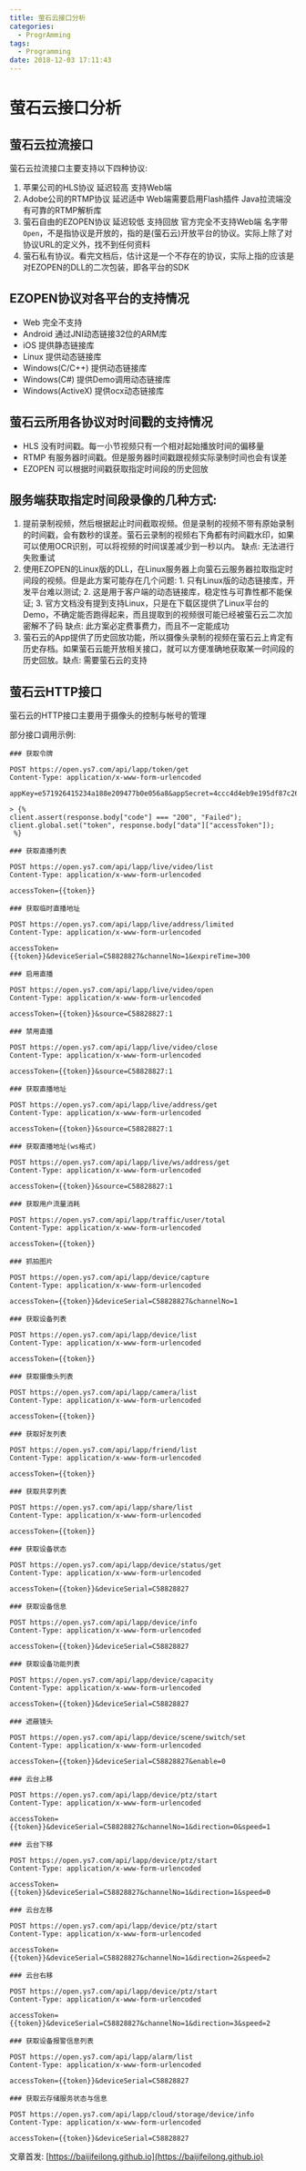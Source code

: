 ```yaml
---
title: 萤石云接口分析
categories:
  - ProgrAmming
tags:
  - Programming
date: 2018-12-03 17:11:43
---
```


# 萤石云接口分析

## 萤石云拉流接口

萤石云拉流接口主要支持以下四种协议:

1. 苹果公司的HLS协议 延迟较高 支持Web端
2. Adobe公司的RTMP协议 延迟适中 Web端需要启用Flash插件 Java拉流端没有可靠的RTMP解析库
3. 萤石自由的EZOPEN协议 延迟较低 支持回放 官方完全不支持Web端 名字带`Open`，不是指协议是开放的，指的是(萤石云)开放平台的协议。实际上除了对协议URL的定义外，找不到任何资料
4. 萤石私有协议。看完文档后，估计这是一个不存在的协议，实际上指的应该是对EZOPEN的DLL的二次包装，即各平台的SDK

## EZOPEN协议对各平台的支持情况

- Web 完全不支持
- Android 通过JNI动态链接32位的ARM库
- iOS 提供静态链接库
- Linux 提供动态链接库
- Windows(C/C++) 提供动态链接库
- Windows(C#) 提供Demo调用动态链接库
- Windows(ActiveX) 提供ocx动态链接库

<!--more-->

## 萤石云所用各协议对时间戳的支持情况

- HLS 没有时间戳。每一小节视频只有一个相对起始播放时间的偏移量
- RTMP 有服务器时间戳。但是服务器时间戳跟视频实际录制时间也会有误差
- EZOPEN 可以根据时间戳获取指定时间段的历史回放

## 服务端获取指定时间段录像的几种方式:

1. 提前录制视频，然后根据起止时间截取视频。但是录制的视频不带有原始录制的时间戳，会有数秒的误差。萤石云录制的视频右下角都有时间戳水印，如果可以使用OCR识别，可以将视频的时间误差减少到一秒以内。 缺点: 无法进行失败重试
2. 使用EZOPEN的Linux版的DLL，在Linux服务器上向萤石云服务器拉取指定时间段的视频。但是此方案可能存在几个问题: 1. 只有Linux版的动态链接库，开发平台难以测试; 2. 这是用于客户端的动态链接库，稳定性与可靠性都不能保证; 3. 官方文档没有提到支持Linux，只是在下载区提供了Linux平台的Demo，不确定能否跑得起来，而且提取到的视频很可能已经被萤石云二次加密解不了码 缺点: 此方案必定费事费力，而且不一定能成功
3. 萤石云的App提供了历史回放功能，所以摄像头录制的视频在萤石云上肯定有历史存档。如果萤石云能开放相关接口，就可以方便准确地获取某一时间段的历史回放。缺点: 需要萤石云的支持

## 萤石云HTTP接口

萤石云的HTTP接口主要用于摄像头的控制与帐号的管理

部分接口调用示例:

```http
### 获取令牌

POST https://open.ys7.com/api/lapp/token/get
Content-Type: application/x-www-form-urlencoded

appKey=e571926415234a188e209477b0e056a8&appSecret=4ccc4d4eb9e195df87c2682f6b302b16

> {%
client.assert(response.body["code"] === "200", "Failed");
client.global.set("token", response.body["data"]["accessToken"]);
 %}

### 获取直播列表

POST https://open.ys7.com/api/lapp/live/video/list
Content-Type: application/x-www-form-urlencoded

accessToken={{token}}

### 获取临时直播地址

POST https://open.ys7.com/api/lapp/live/address/limited
Content-Type: application/x-www-form-urlencoded

accessToken={{token}}&deviceSerial=C58828827&channelNo=1&expireTime=300

### 启用直播

POST https://open.ys7.com/api/lapp/live/video/open
Content-Type: application/x-www-form-urlencoded

accessToken={{token}}&source=C58828827:1

### 禁用直播

POST https://open.ys7.com/api/lapp/live/video/close
Content-Type: application/x-www-form-urlencoded

accessToken={{token}}&source=C58828827:1

### 获取直播地址

POST https://open.ys7.com/api/lapp/live/address/get
Content-Type: application/x-www-form-urlencoded

accessToken={{token}}&source=C58828827:1

### 获取直播地址(ws格式)

POST https://open.ys7.com/api/lapp/live/ws/address/get
Content-Type: application/x-www-form-urlencoded

accessToken={{token}}&source=C58828827:1

### 获取用户流量消耗

POST https://open.ys7.com/api/lapp/traffic/user/total
Content-Type: application/x-www-form-urlencoded

accessToken={{token}}

### 抓拍图片

POST https://open.ys7.com/api/lapp/device/capture
Content-Type: application/x-www-form-urlencoded

accessToken={{token}}&deviceSerial=C58828827&channelNo=1

### 获取设备列表

POST https://open.ys7.com/api/lapp/device/list
Content-Type: application/x-www-form-urlencoded

accessToken={{token}}

### 获取摄像头列表

POST https://open.ys7.com/api/lapp/camera/list
Content-Type: application/x-www-form-urlencoded

accessToken={{token}}

### 获取好友列表

POST https://open.ys7.com/api/lapp/friend/list
Content-Type: application/x-www-form-urlencoded

accessToken={{token}}

### 获取共享列表

POST https://open.ys7.com/api/lapp/share/list
Content-Type: application/x-www-form-urlencoded

accessToken={{token}}

### 获取设备状态

POST https://open.ys7.com/api/lapp/device/status/get
Content-Type: application/x-www-form-urlencoded

accessToken={{token}}&deviceSerial=C58828827

### 获取设备信息

POST https://open.ys7.com/api/lapp/device/info
Content-Type: application/x-www-form-urlencoded

accessToken={{token}}&deviceSerial=C58828827

### 获取设备功能列表

POST https://open.ys7.com/api/lapp/device/capacity
Content-Type: application/x-www-form-urlencoded

accessToken={{token}}&deviceSerial=C58828827

### 遮蔽镜头

POST https://open.ys7.com/api/lapp/device/scene/switch/set
Content-Type: application/x-www-form-urlencoded

accessToken={{token}}&deviceSerial=C58828827&enable=0

### 云台上移

POST https://open.ys7.com/api/lapp/device/ptz/start
Content-Type: application/x-www-form-urlencoded

accessToken={{token}}&deviceSerial=C58828827&channelNo=1&direction=0&speed=1

### 云台下移

POST https://open.ys7.com/api/lapp/device/ptz/start
Content-Type: application/x-www-form-urlencoded

accessToken={{token}}&deviceSerial=C58828827&channelNo=1&direction=1&speed=0

### 云台左移

POST https://open.ys7.com/api/lapp/device/ptz/start
Content-Type: application/x-www-form-urlencoded

accessToken={{token}}&deviceSerial=C58828827&channelNo=1&direction=2&speed=2

### 云台右移

POST https://open.ys7.com/api/lapp/device/ptz/start
Content-Type: application/x-www-form-urlencoded

accessToken={{token}}&deviceSerial=C58828827&channelNo=1&direction=3&speed=2

### 获取设备报警信息列表

POST https://open.ys7.com/api/lapp/alarm/list
Content-Type: application/x-www-form-urlencoded

accessToken={{token}}&deviceSerial=C58828827

### 获取云存储服务状态与信息

POST https://open.ys7.com/api/lapp/cloud/storage/device/info
Content-Type: application/x-www-form-urlencoded

accessToken={{token}}&deviceSerial=C58828827
```

文章首发: [https://baijifeilong.github.io](https://baijifeilong.github.io)
